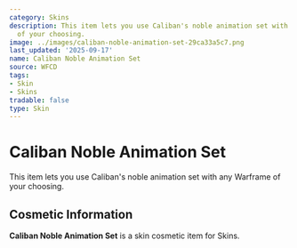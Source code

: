 ```yaml
---
category: Skins
description: This item lets you use Caliban's noble animation set with any Warframe
  of your choosing.
image: ../images/caliban-noble-animation-set-29ca33a5c7.png
last_updated: '2025-09-17'
name: Caliban Noble Animation Set
source: WFCD
tags:
- Skin
- Skins
tradable: false
type: Skin
---
```


# Caliban Noble Animation Set

This item lets you use Caliban's noble animation set with any Warframe of your choosing.

## Cosmetic Information

**Caliban Noble Animation Set** is a skin cosmetic item for Skins.

